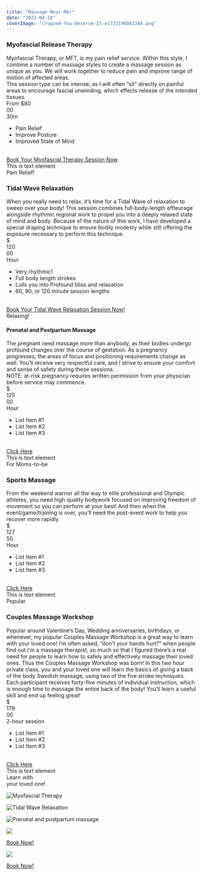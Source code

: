 ```yaml
---
title: "Massage Near Me!"
date: "2023-04-18"
coverImage: "cropped-You-Deserve-It-e1732196082284.png"
---
```


### Myofascial Release Therapy

Myofascial Therapy, or MFT, is my pain relief service. Within this style, I combine a number of massage styles to create a massage session as unique as you. We will work together to reduce pain and improve range of motion of affected areas.  
This session type can be intense, as I will often “sit” directly on painful areas to encourage fascial unwinding, which effects release of the intended tissues.  
From $80  
00  
30m

- 
    Pain Relief
- 
    Improve Posture
- 
    Improved State of Mind

[  
Book Your Myofascial Therapy Session Now](https://paulbrown.noterro.com/service/26506/myofascial-therapy)  
This is text element  
Pain Relief!

### Tidal Wave Relaxation

When you really need to relax, it’s time for a Tidal Wave of relaxation to sweep over your body! This session combines full-body-length effleurage alongside rhythmic regional work to propel you into a deeply relaxed state of mind and body. Because of the nature of this work, I have developed a special draping technique to ensure bodily modesty while still offering the exposure necessary to perform this technique.  
$  
120  
00  
Hour

- 
    Very rhythmic1
- 
    Full body length strokes
- 
    Lulls you into Profound bliss and relaxation
- 
    60, 90, or 120 minute session lengths

[  
Book Your Tidal Wave Relaxation Session Now!](#)  
Relaxing!

#### Prenatal and Postpartum Massage

The pregnant need massage more than anybody, as their bodies undergo profound changes over the course of gestation. As a pregnancy progresses, the areas of focus and positioning requirements change as well. You’ll receive very respectful care, and I strive to ensure your comfort and sense of safety during these sessions.  
NOTE: at-risk pregnancy requires written permission from your physician before service may commence.  
$  
125  
00  
Hour

- 
    List Item #1
- 
    List Item #2
- 
    List Item #3

[  
Click Here](#)  
This is text element  
For Moms-to-be

### Sports Massage

From the weekend warrior all the way to elite professional and Olympic athletes, you need high quality bodywork focused on improving freedom of movement so you can perform at your best! And then when the event/game/training is over, you’ll need the post-event work to help you recover more rapidly.  
$  
127  
50  
Hour

- 
    List Item #1
- 
    List Item #2
- 
    List Item #3

[  
Click Here](#)  
This is text element  
Popular

### Couples Massage Workshop

Popular around Valentine’s Day, Wedding anniversaries, birthdays, or whenever, my popular Couples Massage Workshop is a great way to learn with your loved one! I’m often asked, “don’t your hands hurt?” when people find out I’m a massage therapist, so much so that I figured there’s a real need for people to learn how to safely and effectively massage their loved ones. Thus the Couples Massage Workshop was born! In this two hour private class, you and your loved one will learn the basics of giving a back of the body Swedish massage, using two of the five stroke techniques. Each participant receives forty-five minutes of individual instruction, which is enough time to massage the entire back of the body! You’ll learn a useful skill and end up feeling great!  
$  
179  
00  
2-hour session

- 
    List Item #1
- 
    List Item #2
- 
    List Item #3

[  
Click Here](#)  
This is text element  
Learn with  
your loved one!

![Myofascial Therapy](images/img_0744-e1684263628816.jpg)

![Tidal Wave Relaxation](images/img_0746-e1684263601621.jpg)

![Prenatal and postpartum massage ](images/img_0747-e1684263575850.jpg)

![](images/IMG_0842.png)

[Book Now!](https://paulbrown.noterro.com)

![](images/img_0725-e1684263642995.jpg)

[Book Now!](https://paulbrown.noterro.com)

